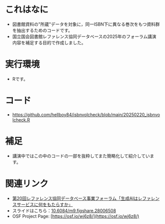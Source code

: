 # これはなに
- 図書館資料の"所蔵"データを対象に，同一ISBN下に異なる巻次をもつ資料群を抽出するためのコードです。  
- 国立国会図書館レファレンス協同データベースの2025年のフォーラム講演内容を補足する目的で作成しました。

# 実行環境
- Rです。

# コード
- https://github.com/hellboy84/isbnvolcheck/blob/main/20250220_isbnvolcheck.R

# 補足
- 講演中ではこの中のコードの一部を抜粋してまた簡略化して紹介しています。

# 関連リンク
- [第20回レファレンス協同データベース事業フォーラム「生成AIはレファレンスサービスに何をもたらすか」](https://crd.ndl.go.jp/jp/about/forum/r6_20.html)
- スライドはこちら：[10.6084/m9.figshare.28006508](https://figshare.com/s/8b5fb904f174aa3e667a)
- OSF Project Page: [https://osf.io/wj6z8/](https://osf.io/wj6z8/)
